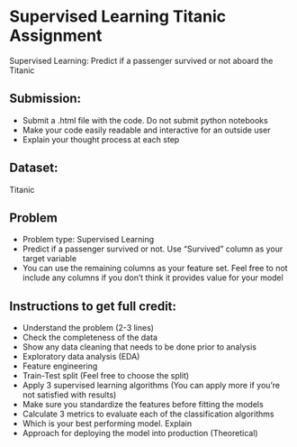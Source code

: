 # Supervised Learning Titanic Assignment
Supervised Learning: Predict if a passenger survived or not aboard the Titanic

## Submission:
- Submit a .html file with the code. Do not submit python notebooks
- Make your code easily readable and interactive for an outside user
- Explain your thought process at each step 

## Dataset:
Titanic

## Problem
- Problem type: Supervised Learning 
- Predict if a passenger survived or not. Use “Survived” column as your target variable
- You can use the remaining columns as your feature set. Feel free to not include any 
columns if you don’t think it provides value for your model

## Instructions to get full credit:
- Understand the problem (2-3 lines)
- Check the completeness of the data
- Show any data cleaning that needs to be done prior to analysis
- Exploratory data analysis (EDA)
- Feature engineering
- Train-Test split (Feel free to choose the split)
- Apply 3 supervised learning algorithms (You can apply more if you’re not satisfied with 
results)
- Make sure you standardize the features before fitting the models
- Calculate 3 metrics to evaluate each of the classification algorithms
- Which is your best performing model. Explain
- Approach for deploying the model into production (Theoretical)

